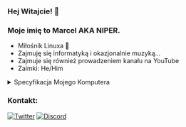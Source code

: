 ### Hej Witajcie! 👋
### Moje imię to Marcel AKA NIPER.

<!--
**NIPER/NIPER** is a ✨ _special_ ✨ repository because its `README.md` (this file) appears on your GitHub profile.

Pare słów o mnie:
-->

-  Miłośnik Linuxa 🐧
-  Zajmuję się informatyką i okazjonalnie muzyką...
-  Zajmuje się również prowadzeniem kanału na YouTube
-  Zaimki: He/Him

<details>
  <summary>Specyfikacja Mojego Komputera</summary>
     • CPU: Intel Core i7-4770S<br>
     • Memory: 24 GB DDR3/DDR3L<br>
     • GPU: NVIDIA Geforce GTX 1050Ti <br>
     • Disk: 256 GB SSD
</details>

### Kontakt:
[![Twitter](https://img.shields.io/badge/Twitter-1DA1F2?style=for-the-badge&logo=twitter&logoColor=FFFFFF&labelColor=1DA1F2)](https://twitter.com/NIPERR0)
[![Discord](https://img.shields.io/discord/836617868899909632?style=for-the-badge)](https://discord.gg/piwnica)